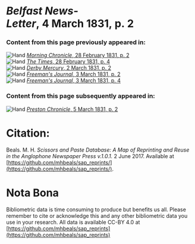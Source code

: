 # *Belfast News-Letter*, 4 March 1831, p. 2  
  
### Content from this page previously appeared in:  
![Hand](http://scissorsandpaste.net/wp-content/uploads/2017/06/smallhandpointer.png) [*Morning Chronicle*, 28 February 1831, p. 2](https://mhbeals.github.io/sap_html/Morning-Chronicle/Morning-Chronicle-28-February-1831-p-2)  
![Hand](http://scissorsandpaste.net/wp-content/uploads/2017/06/smallhandpointer.png) [*The Times*, 28 February 1831, p. 4](https://mhbeals.github.io/sap_html/The-Times/The-Times-28-February-1831-p-4)  
![Hand](http://scissorsandpaste.net/wp-content/uploads/2017/06/smallhandpointer.png) [*Derby Mercury*, 2 March 1831, p. 2](https://mhbeals.github.io/sap_html/Derby-Mercury/Derby-Mercury-2-March-1831-p-2)  
![Hand](http://scissorsandpaste.net/wp-content/uploads/2017/06/smallhandpointer.png) [*Freeman's Journal*, 3 March 1831, p. 2](https://mhbeals.github.io/sap_html/Freeman's-Journal/Freeman's-Journal-3-March-1831-p-2)  
![Hand](http://scissorsandpaste.net/wp-content/uploads/2017/06/smallhandpointer.png) [*Freeman's Journal*, 3 March 1831, p. 4](https://mhbeals.github.io/sap_html/Freeman's-Journal/Freeman's-Journal-3-March-1831-p-4)  
  
### Content from this page subsequently appeared in:  
![Hand](http://scissorsandpaste.net/wp-content/uploads/2017/06/smallhandpointer.png) [*Preston Chronicle*, 5 March 1831, p. 2](https://mhbeals.github.io/sap_html/Preston-Chronicle/Preston-Chronicle-5-March-1831-p-2)  


# Citation: 

Beals. M. H. *Scissors and Paste Database: A Map of Reprinting and Reuse in the Anglophone Newspaper Press v.1.0.1.* 2 June 2017. Available at [https://github.com/mhbeals/sap_reprints/](https://github.com/mhbeals/sap_reprints/). 

# Nota Bona

Bibliometric data is time consuming to produce but benefits us all. Please remember to cite or acknowledge this and any other bibliometric data you use in your research. All data is available CC-BY 4.0 at [https://github.com/mhbeals/sap_reprints](https://github.com/mhbeals/sap_reprints)